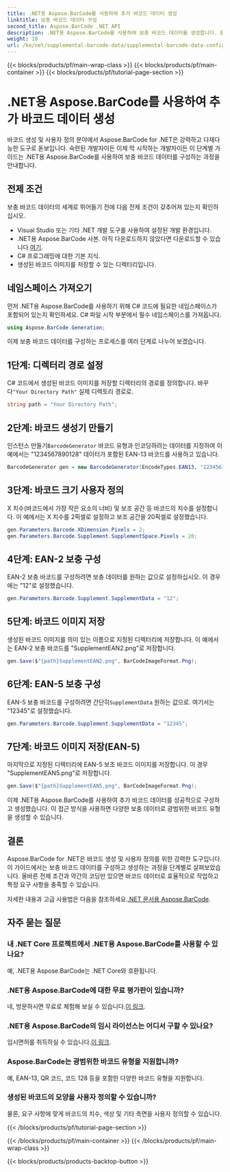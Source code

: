 ```yaml
---
title: .NET용 Aspose.BarCode를 사용하여 추가 바코드 데이터 생성
linktitle: 보충 바코드 데이터 구성
second_title: Aspose.BarCode .NET API
description: .NET용 Aspose.BarCode를 사용하여 보충 바코드 데이터를 생성합니다. EAN-2 및 EAN-5 바코드를 손쉽게 사용자 정의하세요. .NET 개발자를 위한 단계별 가이드입니다.
weight: 10
url: /ko/net/supplemental-barcode-data/supplemental-barcode-data-configuration/
---
```


{{< blocks/products/pf/main-wrap-class >}}
{{< blocks/products/pf/main-container >}}
{{< blocks/products/pf/tutorial-page-section >}}

# .NET용 Aspose.BarCode를 사용하여 추가 바코드 데이터 생성


바코드 생성 및 사용자 정의 분야에서 Aspose.BarCode for .NET은 강력하고 다재다능한 도구로 돋보입니다. 숙련된 개발자이든 이제 막 시작하는 개발자이든 이 단계별 가이드는 .NET용 Aspose.BarCode를 사용하여 보충 바코드 데이터를 구성하는 과정을 안내합니다. 

## 전제 조건

보충 바코드 데이터의 세계로 뛰어들기 전에 다음 전제 조건이 갖추어져 있는지 확인하십시오.

- Visual Studio 또는 기타 .NET 개발 도구를 사용하여 설정된 개발 환경입니다.
-  .NET용 Aspose.BarCode 사본. 아직 다운로드하지 않았다면 다운로드할 수 있습니다.[여기](https://releases.aspose.com/barcode/net/).
- C# 프로그래밍에 대한 기본 지식.
- 생성된 바코드 이미지를 저장할 수 있는 디렉터리입니다.

## 네임스페이스 가져오기

먼저 .NET용 Aspose.BarCode를 사용하기 위해 C# 코드에 필요한 네임스페이스가 포함되어 있는지 확인하세요. C# 파일 시작 부분에서 필수 네임스페이스를 가져옵니다.

```csharp
using Aspose.BarCode.Generation;
```

이제 보충 바코드 데이터를 구성하는 프로세스를 여러 단계로 나누어 보겠습니다.

## 1단계: 디렉터리 경로 설정

 C# 코드에서 생성된 바코드 이미지를 저장할 디렉터리의 경로를 정의합니다. 바꾸다`"Your Directory Path"` 실제 디렉토리 경로로.

```csharp
string path = "Your Directory Path";
```

## 2단계: 바코드 생성기 만들기

 인스턴스 만들기`BarcodeGenerator` 바코드 유형과 인코딩하려는 데이터를 지정하여 이 예에서는 "1234567890128" 데이터가 포함된 EAN-13 바코드를 사용하고 있습니다.

```csharp
BarcodeGenerator gen = new BarcodeGenerator(EncodeTypes.EAN13, "1234567890128");
```

## 3단계: 바코드 크기 사용자 정의

X 치수(바코드에서 가장 작은 요소의 너비) 및 보조 공간 등 바코드의 치수를 설정합니다. 이 예에서는 X 치수를 2픽셀로 설정하고 보조 공간을 20픽셀로 설정했습니다.

```csharp
gen.Parameters.Barcode.XDimension.Pixels = 2;
gen.Parameters.Barcode.Supplement.SupplementSpace.Pixels = 20;
```

## 4단계: EAN-2 보충 구성

EAN-2 보충 바코드를 구성하려면 보충 데이터를 원하는 값으로 설정하십시오. 이 경우에는 "12"로 설정했습니다. 

```csharp
gen.Parameters.Barcode.Supplement.SupplementData = "12";
```

## 5단계: 바코드 이미지 저장

생성된 바코드 이미지를 의미 있는 이름으로 지정된 디렉터리에 저장합니다. 이 예에서는 EAN-2 보충 바코드를 "SupplementEAN2.png"로 저장합니다.

```csharp
gen.Save($"{path}SupplementEAN2.png", BarCodeImageFormat.Png);
```

## 6단계: EAN-5 보충 구성

 EAN-5 보충 바코드를 구성하려면 간단히`SupplementData` 원하는 값으로. 여기서는 "12345"로 설정했습니다.

```csharp
gen.Parameters.Barcode.Supplement.SupplementData = "12345";
```

## 7단계: 바코드 이미지 저장(EAN-5)

마지막으로 지정된 디렉터리에 EAN-5 보조 바코드 이미지를 저장합니다. 이 경우 "SupplementEAN5.png"로 저장합니다.

```csharp
gen.Save($"{path}SupplementEAN5.png", BarCodeImageFormat.Png);
```

이제 .NET용 Aspose.BarCode를 사용하여 추가 바코드 데이터를 성공적으로 구성하고 생성했습니다. 이 접근 방식을 사용하면 다양한 보충 데이터로 광범위한 바코드 유형을 생성할 수 있습니다.

## 결론

Aspose.BarCode for .NET은 바코드 생성 및 사용자 정의를 위한 강력한 도구입니다. 이 가이드에서는 보충 바코드 데이터를 구성하고 생성하는 과정을 단계별로 살펴보았습니다. 올바른 전제 조건과 약간의 코딩만 있으면 바코드 데이터로 효율적으로 작업하고 특정 요구 사항을 충족할 수 있습니다.

 자세한 내용과 고급 사용법은 다음을 참조하세요.[.NET 문서용 Aspose.BarCode](https://reference.aspose.com/barcode/net/).

## 자주 묻는 질문

### 내 .NET Core 프로젝트에서 .NET용 Aspose.BarCode를 사용할 수 있나요?
예, .NET용 Aspose.BarCode는 .NET Core와 호환됩니다.

### .NET용 Aspose.BarCode에 대한 무료 평가판이 있습니까?
 네, 방문하시면 무료로 체험해 보실 수 있습니다.[이 링크](https://releases.aspose.com/).

### .NET용 Aspose.BarCode의 임시 라이선스는 어디서 구할 수 있나요?
 임시면허를 취득하실 수 있습니다.[이 링크](https://purchase.aspose.com/temporary-license/).

### Aspose.BarCode는 광범위한 바코드 유형을 지원합니까?
예, EAN-13, QR 코드, 코드 128 등을 포함한 다양한 바코드 유형을 지원합니다.

### 생성된 바코드의 모양을 사용자 정의할 수 있습니까?
물론, 요구 사항에 맞게 바코드의 치수, 색상 및 기타 측면을 사용자 정의할 수 있습니다.

{{< /blocks/products/pf/tutorial-page-section >}}

{{< /blocks/products/pf/main-container >}}
{{< /blocks/products/pf/main-wrap-class >}}

{{< blocks/products/products-backtop-button >}}
